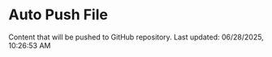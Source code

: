 # Auto Push File

Content that will be pushed to GitHub repository.
Last updated: 06/28/2025, 10:26:53 AM